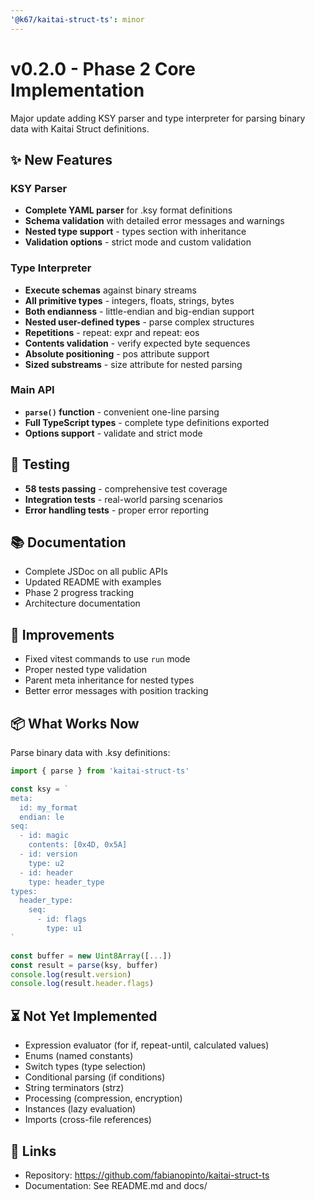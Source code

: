 ```yaml
---
'@k67/kaitai-struct-ts': minor
---
```


# v0.2.0 - Phase 2 Core Implementation

Major update adding KSY parser and type interpreter for parsing binary data with Kaitai Struct definitions.

## ✨ New Features

### KSY Parser

- **Complete YAML parser** for .ksy format definitions
- **Schema validation** with detailed error messages and warnings
- **Nested type support** - types section with inheritance
- **Validation options** - strict mode and custom validation

### Type Interpreter

- **Execute schemas** against binary streams
- **All primitive types** - integers, floats, strings, bytes
- **Both endianness** - little-endian and big-endian support
- **Nested user-defined types** - parse complex structures
- **Repetitions** - repeat: expr and repeat: eos
- **Contents validation** - verify expected byte sequences
- **Absolute positioning** - pos attribute support
- **Sized substreams** - size attribute for nested parsing

### Main API

- **`parse()` function** - convenient one-line parsing
- **Full TypeScript types** - complete type definitions exported
- **Options support** - validate and strict mode

## 🧪 Testing

- **58 tests passing** - comprehensive test coverage
- **Integration tests** - real-world parsing scenarios
- **Error handling tests** - proper error reporting

## 📚 Documentation

- Complete JSDoc on all public APIs
- Updated README with examples
- Phase 2 progress tracking
- Architecture documentation

## 🔧 Improvements

- Fixed vitest commands to use `run` mode
- Proper nested type validation
- Parent meta inheritance for nested types
- Better error messages with position tracking

## 📦 What Works Now

Parse binary data with .ksy definitions:

```typescript
import { parse } from 'kaitai-struct-ts'

const ksy = `
meta:
  id: my_format
  endian: le
seq:
  - id: magic
    contents: [0x4D, 0x5A]
  - id: version
    type: u2
  - id: header
    type: header_type
types:
  header_type:
    seq:
      - id: flags
        type: u1
`

const buffer = new Uint8Array([...])
const result = parse(ksy, buffer)
console.log(result.version)
console.log(result.header.flags)
```

## ⏳ Not Yet Implemented

- Expression evaluator (for if, repeat-until, calculated values)
- Enums (named constants)
- Switch types (type selection)
- Conditional parsing (if conditions)
- String terminators (strz)
- Processing (compression, encryption)
- Instances (lazy evaluation)
- Imports (cross-file references)

## 🔗 Links

- Repository: https://github.com/fabianopinto/kaitai-struct-ts
- Documentation: See README.md and docs/
